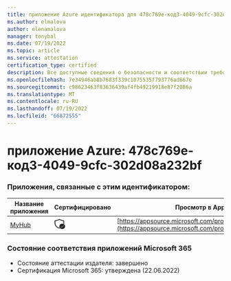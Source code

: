 ```yaml
---
title: приложение Azure идентификатора для 478c769e-код3-4049-9cfc-302d08a232bf
ms.author: elmalova
author: elenamalova
manager: tonybal
ms.date: 07/19/2022
ms.topic: article
ms.service: attestation
certification_type: certified
description: Все доступные сведения о безопасности и соответствии требованиям для 478c769e-код3-4049-9cfc-302d08a232bf.
ms.openlocfilehash: 7e34946ab8b7683f339c1075535f793776ad667e
ms.sourcegitcommit: c98623463f83636439af4fb49219918e87f2086a
ms.translationtype: MT
ms.contentlocale: ru-RU
ms.lasthandoff: 07/19/2022
ms.locfileid: "66872555"
---
```

# <a name="azure-app-id-478c769e-bab3-4049-9cfc-302d08a232bf"></a>приложение Azure: 478c769e-код3-4049-9cfc-302d08a232bf


### <a name="apps-associated-with-this-id"></a>Приложения, связанные с этим идентификатором:
| **Название приложения** | **Сертифицировано** | **Просмотр в AppSource** |
|--------------|---------------|-----------------------|
| [MyHub](../forward/WA200000726.md) | <img alt="Certified application badge" src="../media/certified-badge.png" height="25" width="25" /> | [https://appsource.microsoft.com/product/office/WA200000726](https://appsource.microsoft.com/product/office/WA200000726) |

### <a name="microsoft-365-app-compliance-status"></a>Состояние соответствия приложений Microsoft 365
- Состояние аттестации издателя: завершено
- Сертификация Microsoft 365: утверждена (22.06.2022)
